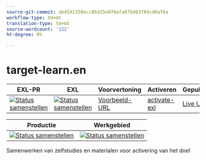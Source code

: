 ```yaml
---
source-git-commit: ab45d1350ecc8bd25e076afa67bd83784cd8af6a
workflow-type: tm+mt
translation-type: tm+mt
source-wordcount: '122'
ht-degree: 0%

---
```

# target-learn.en

| EXL-PR | EXL | Voorvertoning | Activeren | Gepubliceerd | Help |
|--- |--- |--- |--- |--- |--- |
| [![Status samenstellen](https://docs.ci.corp.adobe.com/view/exl-pr/job/target-learn.en_pr-exl/badge/icon)](https://docs.ci.corp.adobe.com/view/exl-pr/job/target-learn.en_pr-exl/lastBuild/) | [![Status samenstellen](https://docs.ci.corp.adobe.com/view/exl-pr/job/target-learn.en_exl/lastBuild/badge/icon)](https://docs.ci.corp.adobe.com/view/exl-pr/job/target-learn.en_exl/lastBuild/lastBuild) | [Voorbeeld-URL](https://experienceleague.corp.adobe.com/docs/target-learn/tutorials/overview.html?lang=en) | [activate-exl](https://docs.ci.corp.adobe.com/job/activate-exl/build/) | [Live URL](https://experienceleague.adobe.com/docs/target-learn/tutorials/overview.html?lang=en) | [Ontwerphandleiding](https://experienceleague.adobe.com/docs/authoring-guide-exl/using/home.html?lang=en) |

| Productie | Werkgebied |
|---|---|
| [![Status samenstellen](https://docs.ci.corp.adobe.com/job/target-learn.en_production/badge/icon)](https://docs.ci.corp.adobe.com/job/target-learn.en_production/lastBuild) | [![Status samenstellen](https://docs.ci.corp.adobe.com/job/target-learn.en_stage/badge/icon)](https://docs.ci.corp.adobe.com/job/target-learn.en_stage/lastBuild) |

Samenwerken van zelfstudies en materialen voor activering van het doel
